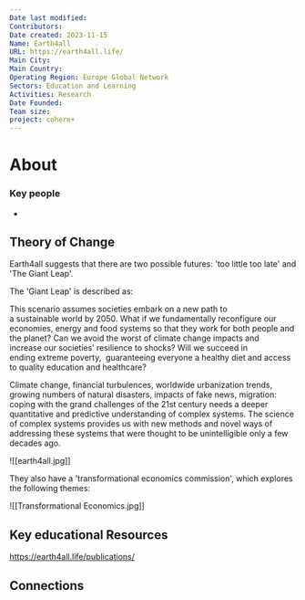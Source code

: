 ```yaml
---
Date last modified: 
Contributors: 
Date created: 2023-11-15
Name: Earth4all
URL: https://earth4all.life/
Main City: 
Main Country: 
Operating Region: Europe Global Network
Sectors: Education and Learning
Activities: Research
Date Founded: 
Team size: 
project: cohere+
---
```


# About 


### Key people 

- 
## Theory of Change 

Earth4all suggests that there are two possible futures: 'too little too late' and 'The Giant Leap'. 

The 'Giant Leap' is described as: 

This scenario assumes societies embark on a new path to a sustainable world by 2050. What if we fundamentally reconfigure our economies, energy and food systems so that they work for both people and the planet? Can we avoid the worst of climate change impacts and increase our societies’ resilience to shocks? Will we succeed in ending extreme poverty, 
guaranteeing everyone a healthy diet and access to quality education and healthcare?

Climate change, financial turbulences, worldwide urbanization trends, growing numbers of natural disasters, impacts of fake news, migration: coping with the grand challenges of the 21st century needs a deeper quantitative and predictive understanding of complex systems. The science of complex systems provides us with new methods and novel ways of addressing these systems that were thought to be unintelligible only a few decades ago.

![[earth4all.jpg]]


They also have a 'transformational economics commission', which explores the following themes: 

![[Transformational Economics.jpg]]
## Key educational Resources 

https://earth4all.life/publications/
## Connections 

